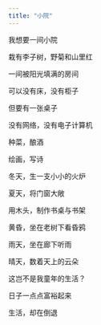 ```yaml
---
title: "小院"
---
```


我想要一间小院

栽有李子树，野菊和山里红

一间被阳光填满的房间

可以没有床，没有柜子

但要有一张桌子

没有网络，没有电子计算机

种菜，酿酒

绘画，写诗

冬天，生一支小小的火炉

夏天，将门窗大敞

用木头，制作书桌与书架

黄昏，坐在老树下看昏鸦

雨天，坐在廊下听雨

晴天，数着天上的云朵

这岂不是我童年的生活？

日子一点点富裕起来

生活，却在倒退